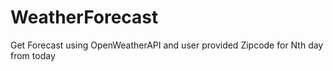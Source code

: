 # WeatherForecast
Get Forecast using OpenWeatherAPI and user provided Zipcode for Nth day from today

